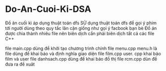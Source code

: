 # Do-An-Cuoi-Ki-DSA
Đồ án cuối kì áp dụng thuật toán dfs
SỬ dụng thuật toán dfs để gọi ý phim tới người dùng theo quy tắc lân cận giống như gọi ý facbook bạn bè
Đồ án được chia thành nhiêu file nên biên dịch cần phải biên dịch tất cả các file C++

file main.cpp dùng để khởi tạo chương trình chính
file menu.cpp menu.h là file dùng để khai báo và định nghĩa giao diện
file film.cpp user. cpp khai báo film và user 
file danhsach.cpp dùng để khai báo đồ thị
file rcm.cpp dùn để đưa ra đề xuât 
